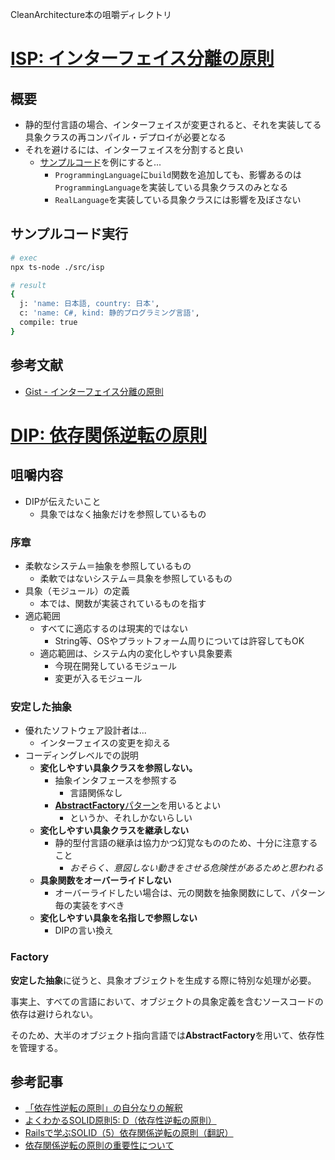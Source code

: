 CleanArchitecture本の咀嚼ディレクトリ

# [ISP: インターフェイス分離の原則](./src/isp/)

## 概要

- 静的型付言語の場合、インターフェイスが変更されると、それを実装してる具象クラスの再コンパイル・デプロイが必要となる
- それを避けるには、インターフェイスを分割すると良い
  - [サンプルコード](./isp/src/main.ts)を例にすると...
    - `ProgrammingLanguage`に`build`関数を追加しても、影響あるのは`ProgrammingLanguage`を実装している具象クラスのみとなる
    - `RealLanguage`を実装している具象クラスには影響を及ぼさない

## サンプルコード実行

```bash
# exec
npx ts-node ./src/isp

# result
{
  j: 'name: 日本語, country: 日本',
  c: 'name: C#, kind: 静的プログラミング言語',
  compile: true
}
```

## 参考文献

- [Gist - インターフェイス分離の原則](https://github.com/SunriseDigital/work-shop/wiki/%E3%82%A4%E3%83%B3%E3%82%BF%E3%83%BC%E3%83%95%E3%82%A7%E3%82%A4%E3%82%B9%E5%88%86%E9%9B%A2%E3%81%AE%E5%8E%9F%E5%89%87)

# [DIP: 依存関係逆転の原則](./src/dip/)

## 咀嚼内容

- DIPが伝えたいこと
  - 具象ではなく抽象だけを参照しているもの

### 序章

- 柔軟なシステム＝抽象を参照しているもの
  - 柔軟ではないシステム＝具象を参照しているもの
- 具象（モジュール）の定義
  - 本では、関数が実装されているものを指す
- 適応範囲
  - すべてに適応するのは現実的ではない
    - String等、OSやプラットフォーム周りについては許容してもOK
  - 適応範囲は、システム内の変化しやすい具象要素
    - 今現在開発しているモジュール
    - 変更が入るモジュール

### 安定した抽象

- 優れたソフトウェア設計者は...
  - インターフェイスの変更を抑える
- コーディングレベルでの説明
  - **変化しやすい具象クラスを参照しない。**
    - 抽象インタフェースを参照する
      - 言語関係なし
    - [**AbstractFactory**パターン](./docs/abstractFactory.md)を用いるとよい
      - というか、それしかないらしい
  - **変化しやすい具象クラスを継承しない**
    - 静的型付言語の継承は協力かつ幻覚なもののため、十分に注意すること
      - *おそらく、意図しない動きをさせる危険性があるためと思われる*
  - **具象関数をオーバーライドしない**
    - オーバーライドしたい場合は、元の関数を抽象関数にして、パターン毎の実装をすべき
  - **変化しやすい具象を名指しで参照しない**
    - DIPの言い換え

### Factory

**安定した抽象**に従うと、具象オブジェクトを生成する際に特別な処理が必要。

事実上、すべての言語において、オブジェクトの具象定義を含むソースコードの依存は避けられない。

そのため、大半のオブジェクト指向言語では**AbstractFactory**を用いて、依存性を管理する。

## 参考記事

- [「依存性逆転の原則」の自分なりの解釈](http://at-grandpa.hatenablog.jp/entry/dip#具体例から紐解いていく)
- [よくわかるSOLID原則5: D（依存性逆転の原則）](https://note.com/erukiti/n/n913e571e8207)
- [Railsで学ぶSOLID（5）依存関係逆転の原則（翻訳）](https://techracho.bpsinc.jp/hachi8833/2019_05_09/62314)
- [依存関係逆転の原則の重要性について](https://medium.com/eureka-engineering/go-dependency-inversion-principle-8ffaf7854a55)
